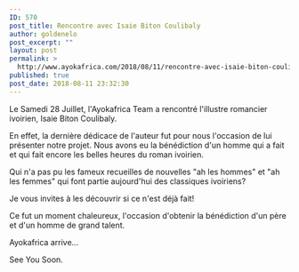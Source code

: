 ```yaml
---
ID: 570
post_title: Rencontre avec Isaie Biton Coulibaly
author: goldenelo
post_excerpt: ""
layout: post
permalink: >
  http://www.ayokafrica.com/2018/08/11/rencontre-avec-isaie-biton-coulibaly/
published: true
post_date: 2018-08-11 23:32:30
---
```

Le Samedi 28 Juillet, l'Ayokafrica Team a rencontré l'illustre romancier ivoirien, Isaie Biton Coulibaly.

En effet, la dernière dédicace de l'auteur fut pour nous l'occasion de lui présenter notre projet. Nous avons eu la bénédiction d'un homme qui a fait et qui fait encore les belles heures du roman ivoirien.

Qui n'a pas pu les fameux recueilles de nouvelles "ah les hommes" et "ah les femmes" qui font partie aujourd'hui des classiques ivoiriens?

Je vous invites à les découvrir si ce n'est déjà fait!

Ce fut un moment chaleureux, l'occasion d'obtenir la bénédiction d'un père et d'un homme de grand talent.

Ayokafrica arrive...

See You Soon.

&nbsp;